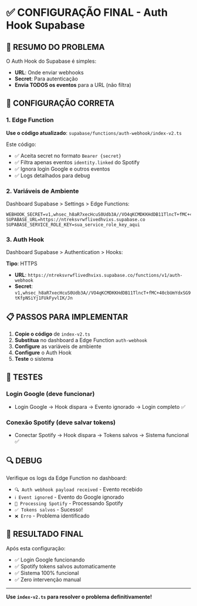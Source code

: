 # ✅ CONFIGURAÇÃO FINAL - Auth Hook Supabase

## 🎯 RESUMO DO PROBLEMA

O Auth Hook do Supabase é simples:
- **URL**: Onde enviar webhooks  
- **Secret**: Para autenticação
- **Envia TODOS os eventos** para a URL (não filtra)

## 🚀 CONFIGURAÇÃO CORRETA

### 1. Edge Function
**Use o código atualizado**: `supabase/functions/auth-webhook/index-v2.ts`

Este código:
- ✅ Aceita secret no formato `Bearer {secret}`
- ✅ Filtra apenas eventos `identity.linked` do Spotify
- ✅ Ignora login Google e outros eventos
- ✅ Logs detalhados para debug

### 2. Variáveis de Ambiente
Dashboard Supabase > Settings > Edge Functions:

```
WEBHOOK_SECRET=v1,whsec_h8aR7xecHcuS0Udb3A//VO4qKCMDKKHdDB11TlncT+fMC+40cbUmYdxSG9tKfpNSiYj1FUkFyvlIK/Jn
SUPABASE_URL=https://ntreksvrwflivedhvixs.supabase.co
SUPABASE_SERVICE_ROLE_KEY=sua_service_role_key_aqui
```

### 3. Auth Hook
Dashboard Supabase > Authentication > Hooks:

**Tipo**: HTTPS
- **URL**: `https://ntreksvrwflivedhvixs.supabase.co/functions/v1/auth-webhook`
- **Secret**: `v1,whsec_h8aR7xecHcuS0Udb3A//VO4qKCMDKKHdDB11TlncT+fMC+40cbUmYdxSG9tKfpNSiYj1FUkFyvlIK/Jn`

## 📋 PASSOS PARA IMPLEMENTAR

1. **Copie o código** de `index-v2.ts`
2. **Substitua** no dashboard a Edge Function `auth-webhook`
3. **Configure** as variáveis de ambiente
4. **Configure** o Auth Hook
5. **Teste** o sistema

## 🧪 TESTES

### Login Google (deve funcionar)
- Login Google → Hook dispara → Evento ignorado → Login completo ✅

### Conexão Spotify (deve salvar tokens)
- Conectar Spotify → Hook dispara → Tokens salvos → Sistema funcional ✅

## 🔍 DEBUG

Verifique os logs da Edge Function no dashboard:
- `🔍 Auth webhook payload received` - Evento recebido
- `ℹ️ Event ignored` - Evento do Google ignorado
- `🎵 Processing Spotify` - Processando Spotify
- `✅ Tokens salvos` - Sucesso!
- `❌ Erro` - Problema identificado

## 🎉 RESULTADO FINAL

Após esta configuração:
- ✅ Login Google funcionando
- ✅ Spotify tokens salvos automaticamente
- ✅ Sistema 100% funcional
- ✅ Zero intervenção manual

---

**Use `index-v2.ts` para resolver o problema definitivamente!**
